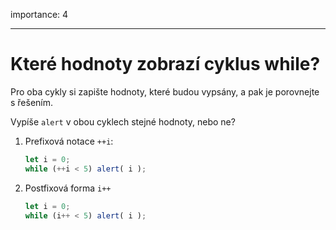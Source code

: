 importance: 4

---

# Které hodnoty zobrazí cyklus while?

Pro oba cykly si zapište hodnoty, které budou vypsány, a pak je porovnejte s řešením.

Vypíše `alert` v obou cyklech stejné hodnoty, nebo ne?

1. Prefixová notace `++i`:
    ```js
    let i = 0;
    while (++i < 5) alert( i );
    ```
2. Postfixová forma `i++`

    ```js
    let i = 0;
    while (i++ < 5) alert( i );
    ```
